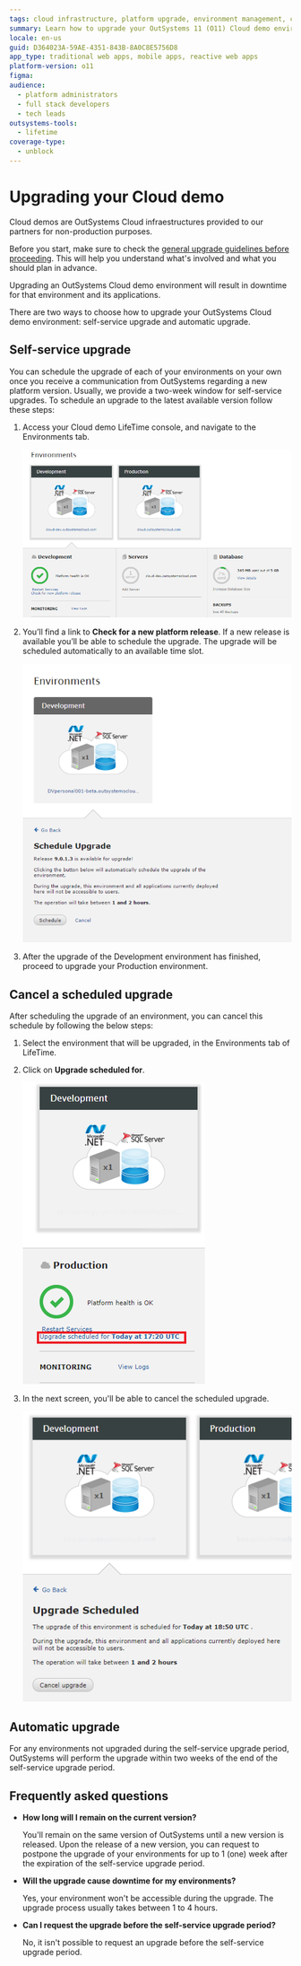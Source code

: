 ```yaml
---
tags: cloud infrastructure, platform upgrade, environment management, cloud hosting, downtime planning
summary: Learn how to upgrade your OutSystems 11 (O11) Cloud demo environment through self-service or automatic options, ensuring you plan for associated downtime.
locale: en-us
guid: D364023A-59AE-4351-843B-8A0C8E5756D8
app_type: traditional web apps, mobile apps, reactive web apps
platform-version: o11
figma:
audience:
  - platform administrators
  - full stack developers
  - tech leads
outsystems-tools:
  - lifetime
coverage-type:
  - unblock
---
```


# Upgrading your Cloud demo

Cloud demos are OutSystems Cloud infraestructures provided to our partners for non-production purposes.

Before you start, make sure to check the [general upgrade guidelines before proceeding](https://success.outsystems.com/Support/Enterprise_Customers/Upgrading/01_Upgrade_OutSystems_Platform). This will help you understand what's involved and what you should plan in advance.

<div class="info" markdown="1">

Upgrading an OutSystems Cloud demo environment will result in downtime for that environment and its applications.

</div>

There are two ways to choose how to upgrade your OutSystems Cloud demo environment: self-service upgrade and automatic upgrade.

## Self-service upgrade

You can schedule the upgrade of each of your environments on your own once you receive a communication from OutSystems regarding a new platform version. Usually, we provide a two-week window for self-service upgrades. To schedule an upgrade to the latest available version follow these steps:

1. Access your Cloud demo LifeTime console, and navigate to the Environments tab.

    ![Screenshot of the LifeTime console Environments tab showing options for Development and Production environments.](images/upgrade-cloud-demo-1-lt.png "LifeTime Console Environments Tab")

1. You’ll find a link to **Check for a new platform release**. If a new release is available you’ll be able to schedule the upgrade. The upgrade will be scheduled automatically to an available time slot.

    ![Screenshot highlighting the 'Check for new platform release' link in the LifeTime console.](images/upgrade-cloud-demo-2-lt.png "Check for New Platform Release Link")

1. After the upgrade of the Development environment has finished, proceed to upgrade your Production environment.

## Cancel a scheduled upgrade

After scheduling the upgrade of an environment, you can cancel this schedule by following the below steps:

1. Select the environment that will be upgraded, in the Environments tab of LifeTime.
1. Click on **Upgrade scheduled for**.

    ![Screenshot showing the 'Upgrade scheduled for' notification within the LifeTime console's Environments tab.](images/upgrade-cloud-demo-3-lt.png "Scheduled Upgrade Notification")

1. In the next screen, you'll be able to cancel the scheduled upgrade.

    ![Screenshot of the option to cancel a scheduled upgrade in the LifeTime console.](images/upgrade-cloud-demo-4-lt.png "Cancel Scheduled Upgrade Option")

## Automatic upgrade

For any environments not upgraded during the self-service upgrade period, OutSystems will perform the upgrade within two weeks of the end of the self-service upgrade period.

## Frequently asked questions

* **How long will I remain on the current version?**

    You'll remain on the same version of OutSystems until a new version is released. Upon the release of a new version, you can request to postpone the upgrade of your environments for up to 1 (one) week after the expiration of the self-service upgrade period.

* **Will the upgrade cause downtime for my environments?**

    Yes, your environment won't be accessible during the upgrade. The upgrade process usually takes between 1 to 4 hours.

* **Can I request the upgrade before the self-service upgrade period?** 

    No, it isn't possible to request an upgrade before the self-service upgrade period.
